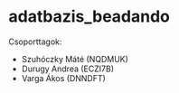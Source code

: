 # adatbazis_beadando
Csoporttagok:
- Szuhóczky Máté (NQDMUK)
- Durugy Andrea (ECZI7B)
- Varga Ákos (DNNDFT)
